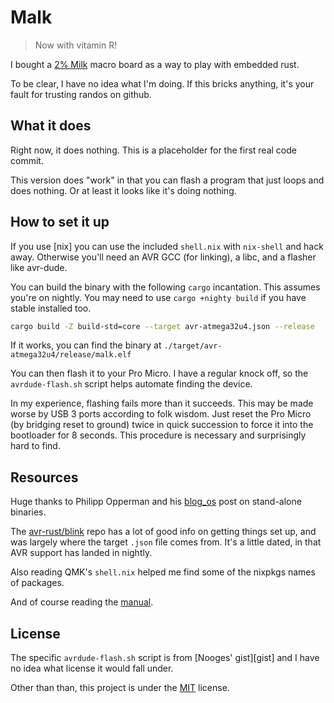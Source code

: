 # Malk

> Now with vitamin R!

I bought a [2% Milk][milk] macro board as a way to play with embedded rust.

[milk]: https://github.com/Spaceman/Spaceboards/tree/master/Keyboards/2%25%20Milk

To be clear, I have no idea what I'm doing. If this bricks anything, it's your
fault for trusting randos on github.

## What it does

Right now, it does nothing. This is a placeholder for the first real code
commit.

This version does "work" in that you can flash a program that just loops and
does nothing. Or at least it looks like it's doing nothing.

## How to set it up

If you use [nix] you can use the included `shell.nix` with `nix-shell` and hack
away. Otherwise you'll need an AVR GCC (for linking), a libc, and a flasher like
avr-dude.

You can build the binary with the following `cargo` incantation. This assumes
you're on nightly. You may need to use `cargo +nighty build` if you have stable
installed too.

```sh
cargo build -Z build-std=core --target avr-atmega32u4.json --release
```

If it works, you can find the binary at
`./target/avr-atmega32u4/release/malk.elf`

You can then flash it to your Pro Micro. I have a regular knock off, so the
`avrdude-flash.sh` script helps automate finding the device.

In my experience, flashing fails more than it succeeds. This may be made worse
by USB 3 ports according to folk wisdom. Just reset the Pro Micro (by bridging
reset to ground) twice in quick succession to force it into the bootloader for 8
seconds. This procedure is necessary and surprisingly hard to find.

## Resources

Huge thanks to Philipp Opperman and his [blog_os][] post on stand-alone
binaries.

[blog_os]: https://github.com/phil-opp/blog_os

The [avr-rust/blink][blink] repo has a lot of good info on getting things set
up, and was largely where the target `.json` file comes from. It's a little
dated, in that AVR support has landed in nightly.

[blink]: https://github.com/avr-rust/blink

Also reading QMK's `shell.nix` helped me find some of the nixpkgs names of packages.

And of course reading the [manual].

[manual]: http://ww1.microchip.com/downloads/en/DeviceDoc/Atmel-7766-8-bit-AVR-ATmega16U4-32U4_Datasheet.pdf

## License

The specific `avrdude-flash.sh` script is from [Nooges' gist][gist] and I have
no idea what license it would fall under.

Other than than, this project is under the [MIT][] license.

[MIT]: https://choosealicense.com/licenses/mit